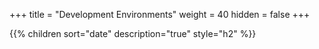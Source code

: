 +++
title = "Development Environments"
weight = 40
hidden = false
+++

{{% children sort="date" description="true" style="h2" %}}